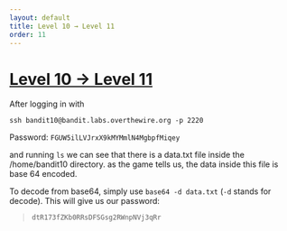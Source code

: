 ```yaml
---
layout: default
title: Level 10 → Level 11
order: 11
---
```


# [Level 10 → Level 11](https://overthewire.org/wargames/bandit/bandit11.html)
After logging in with 

`ssh bandit10@bandit.labs.overthewire.org -p 2220`

Password: `FGUW5ilLVJrxX9kMYMmlN4MgbpfMiqey`

and running `ls` we can see that there is a data.txt file inside the /home/bandit10 directory. as the game tells us, the data inside this file is base 64 encoded. 

To decode from base64, simply use `base64 -d data.txt` (`-d` stands for decode). This will give us our password:

> `dtR173fZKb0RRsDFSGsg2RWnpNVj3qRr`
